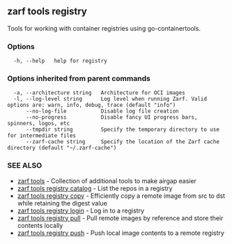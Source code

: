 ## zarf tools registry

Tools for working with container registries using go-containertools.

### Options

```
  -h, --help   help for registry
```

### Options inherited from parent commands

```
  -a, --architecture string   Architecture for OCI images
  -l, --log-level string      Log level when running Zarf. Valid options are: warn, info, debug, trace (default "info")
      --no-log-file           Disable log file creation
      --no-progress           Disable fancy UI progress bars, spinners, logos, etc
      --tmpdir string         Specify the temporary directory to use for intermediate files
      --zarf-cache string     Specify the location of the Zarf cache directory (default "~/.zarf-cache")
```

### SEE ALSO

* [zarf tools](zarf_tools.md)	 - Collection of additional tools to make airgap easier
* [zarf tools registry catalog](zarf_tools_registry_catalog.md)	 - List the repos in a registry
* [zarf tools registry copy](zarf_tools_registry_copy.md)	 - Efficiently copy a remote image from src to dst while retaining the digest value
* [zarf tools registry login](zarf_tools_registry_login.md)	 - Log in to a registry
* [zarf tools registry pull](zarf_tools_registry_pull.md)	 - Pull remote images by reference and store their contents locally
* [zarf tools registry push](zarf_tools_registry_push.md)	 - Push local image contents to a remote registry

